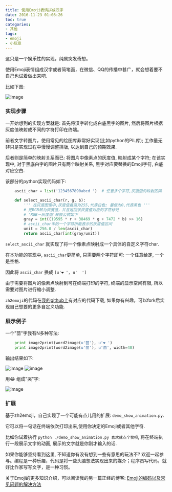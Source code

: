 ```yaml
---
title: 使用Emoji表情拼成汉字
date: 2016-11-23 01:08:26
toc: true
categories:
- 其他
tags:
- emoji
- 小玩意
---
```


这只是一个娱乐性的实现，纯属突发奇想。

使用Emoji表情组成汉字或者简笔画，在微信、QQ的传播中甚广，就会想着要不自己也试着做出来吧.

比如下图:

![image](http://static.extremevision.com.cn/membercms/zh2emoji/beer_500.png?imageMogr2/thumbnail/400x)


### 实现步骤

一开始想到的实现方案就是: 首先将汉字转化成白底黑字的图片, 然后将图片根据灰度值映射成不同的字符打印在终端。

前者文字转图片，使用常见的绘图库非常好实现(比如python的PIL库);
工作量无非只是实现过程中慢慢调整排版, 以达到自己的预期效果.

后者则是简单的映射关系而已: 将图片中像素点的灰度值, 映射成某个字符; 在该实现中, 对于黑底白字的图片只有两个映射关系, 黑字对应要替换的Emoji字符, 白底对应空白.

该部分的python实现代码如下:

``` python
    ascii_char = list('1234567890abcd ')  # 任意多个字符,灰度值的映射区间

    def select_ascii_char(r, g, b):
        ''' 在灰度图像中,灰度值最高为255,代表白色; 最低为0,代表黑色 '''
        # 把RGB转为灰度值，并且返回该灰度值对应的字符标记
        # 'RGB－灰度值'转换公式如下
        gray = int((19595 * r + 38469 * g + 7472 * b) >> 16)
        # ascii_char中的一个字符所能表示的灰度值区间
        unit = 256.0 / len(ascii_char)
        return ascii_char[int(gray/unit)]
```

`select_ascii_char` 就实现了将一个像素点映射成一个具体的自定义字符char.

在本功能的实现中, `ascii_char`更简单, 只需要两个字符即可: 一个任意给定, 一个是空格.

因此将 `ascii_char` 换成 `[u'❤️ ', u'  ']`

由于需要将图片的像素点映射到可在终端打印的字符, 终端的显示空间有限, 所以需要对图片进行缩小调整.

`zh2emoji`的代码在[我的github上](https://github.com/wolfhong/zh2emoji)有对应的代码下载, 如果你有兴趣，可以fork后实现自己想要的更多自定义功能.


### 展示例子

一个"茴"字我有N多种写法:

``` python
    print image2print(word2image(u'茴'), u'❤️ ')
    print image2print(word2image(u'茴'), u'茴', width=40)
```

输出结果如下:

![image](http://static.extremevision.com.cn/membercms/zh2emoji/emoji_500.png?imageMogr2/thumbnail/400x)
![image](http://static.extremevision.com.cn/membercms/zh2emoji/chinese_500.png?imageMogr2/thumbnail/400x)

用😂 组成"哭"字:

![image](http://static.extremevision.com.cn/membercms/zh2emoji/ku_500.png?imageMogr2/thumbnail/400x)

### 扩展

基于zh2emoji，自己实现了一个可能有点儿用的扩展: `demo_show_animation.py`.

它可以将一句话在终端依次打印出来,使用你决定的Emoji或者其他字符.

比如你试着执行 `python ./demo_show_animation.py 喜欢就点个赞呗`, 将在终端执行一段展示文字的动画, 展示的文字就是你刚才输入的话.

如果你能够坚持看到这里, 不知道你有没有想到一些有意思的玩法不? 欢迎一起参与。编程是一种乐趣，代码是将一些头脑想法实现出来的媒介；程序员写代码，就好比作家写写文字，是一种习惯。

关于Emoji的更多知识介绍，可以阅读我的另一篇正经的博客: [Emoji的编码以及常见问题的解决方法][emoji-encoding]

[emoji-encoding]: /posts/emoji-encoding/
